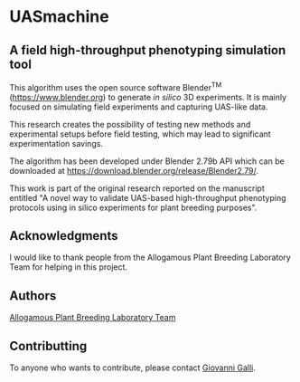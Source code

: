 # UASmachine
## A field high-throughput phenotyping simulation tool

This algorithm uses the open source software Blender<sup>TM</sup> (https://www.blender.org) to generate <i>in silico</i> 3D experiments. It is mainly focused on simulating field experiments and capturing UAS-like data.

This research creates the possibility of testing new methods and experimental setups before field testing, which may lead to significant experimentation savings.

The algorithm has been developed under Blender 2.79b API which can be downloaded at 
https://download.blender.org/release/Blender2.79/.

This work is part of the original research reported on the manuscript entitled "A novel way to validate UAS-based high-throughput phenotyping protocols using in silico experiments for plant breeding purposes".

## Acknowledgments

I would like to thank people from the Allogamous Plant Breeding Laboratory Team for helping 
in this project.

## Authors

[Allogamous Plant Breeding Laboratory Team](http://www.genetica.esalq.usp.br/alogamas/index2.html)

## Contributting
To anyone who wants to contribute, please contact [Giovanni Galli](mailto:giovannigalli@usp.br).
